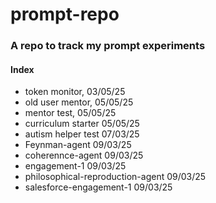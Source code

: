 # prompt-repo

### A repo to track my prompt experiments

#### Index
- token monitor, 03/05/25
- old user mentor, 05/05/25
- mentor test, 05/05/25
- curriculum starter 05/05/25
- autism helper test 07/03/25
- Feynman-agent 09/03/25
- coherennce-agent 09/03/25
- engagement-1 09/03/25
- philosophical-reproduction-agent 09/03/25
- salesforce-engagement-1 09/03/25
